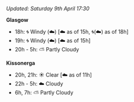 *Updated: Saturday 9th April 17:30*

**Glasgow**

* 18h: :cyclone: Windy (:cloud:) [:cloud: as of 15h, :cyclone:(:cloud:) as of 18h]
* 19h: :cyclone: Windy (:cloud:) [:cloud: as of 15h]
* 20h - 5h: :partly_sunny: Partly Cloudy

**Kissonerga**

* 20h, 21h: :sunny: Clear [:cloud: as of 11h]
* 22h - 5h: :cloud: Cloudy
* 6h, 7h: :partly_sunny: Partly Cloudy
